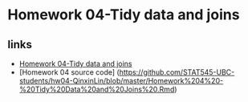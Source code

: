 # Homework 04-Tidy data and joins

## links

* [Homework 04-Tidy data and joins](https://github.com/STAT545-UBC-students/hw04-QinxinLin/blob/master/Homework_4_-_Tidy_Data_and_Joins_.md)
* [Homework 04 source code] (https://github.com/STAT545-UBC-students/hw04-QinxinLin/blob/master/Homework%204%20-%20Tidy%20Data%20and%20Joins%20.Rmd)
